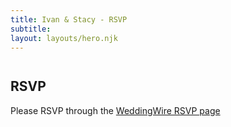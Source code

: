 ```yaml
---
title: Ivan & Stacy - RSVP
subtitle: 
layout: layouts/hero.njk
---
```


<div class="page">
    <div class="container">
        <div class="Olive" style="background-image: url(/images/olive.png); margin-top: 3em;"></div>
        <h2>RSVP</h2>
        <p>
        Please RSVP through the
        <a href="https://www.weddingwire.us/website/jonas-wedding/rsvp-3" rel="noreferrer" target="_blank">WeddingWire RSVP page</a>
        </p>
    </div>
</div>
